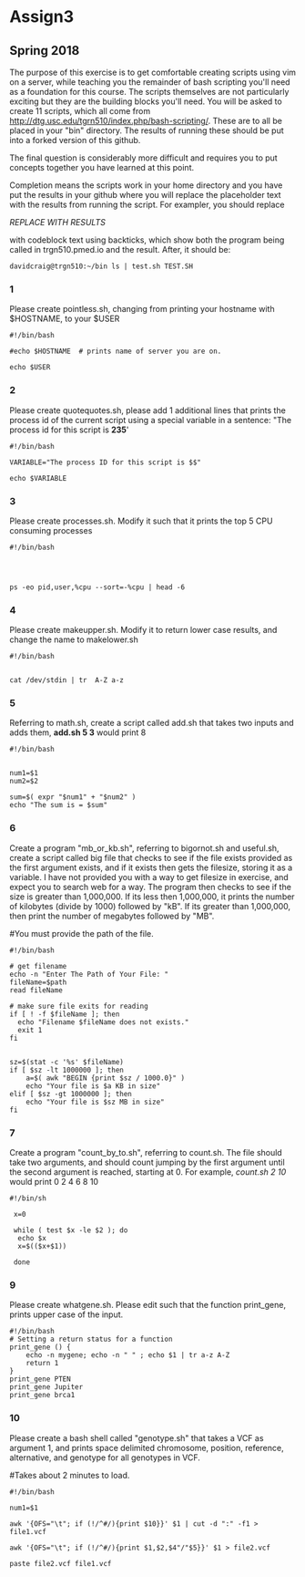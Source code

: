# Assign3
## Spring 2018

The purpose of this exercise is to get comfortable creating scripts using vim on a server, while teaching you the remainder of bash scripting you'll need as a foundation for this course. The scripts themselves are not particularly exciting but they are the building blocks you'll need.  You will be asked to create 11 scripts, which all come from http://dtg.usc.edu/tgrn510/index.php/bash-scripting/.  These are to all be placed in your "bin" directory. The results of running these should be put into a forked version of this github. 

The final question is considerably more difficult and requires you to put concepts together you have learned at this point.

 Completion means the scripts work in your home directory and you have put the results in your github where you will replace the placeholder text with the results from running the script. For exampler, you should replace

*REPLACE WITH RESULTS*

with codeblock text using backticks, which show both the program being called in trgn510.pmed.io and the result.  After, it should be:

`
davidcraig@trgn510:~/bin ls | test.sh
TEST.SH
`

### 1
Please create pointless.sh, changing from printing your hostname with $HOSTNAME, to your $USER

```
#!/bin/bash

#echo $HOSTNAME  # prints name of server you are on.

echo $USER
```

### 2
Please create quotequotes.sh, please add 1 additional lines that prints the process id of the current script using a special variable in a sentence: "The process id for this script is **235**'

```
#!/bin/bash

VARIABLE="The process ID for this script is $$"

echo $VARIABLE
```

### 3
Please create processes.sh.  Modify it such that it prints the top 5 CPU consuming processes

```
#!/bin/bash




ps -eo pid,user,%cpu --sort=-%cpu | head -6
```

### 4
Please create makeupper.sh.  Modify it to return lower case results, and change the name to makelower.sh

```
#!/bin/bash


cat /dev/stdin | tr  A-Z a-z
```

### 5
Referring to math.sh, create a script called add.sh that takes two inputs and adds them, **add.sh 5 3** would print 8

```
#!/bin/bash


num1=$1
num2=$2

sum=$( expr "$num1" + "$num2" )
echo "The sum is = $sum"
```

### 6
Create a program "mb_or_kb.sh", referring to bigornot.sh and useful.sh, create a script called big file that checks to see if the file exists provided as the first argument exists, and if it exists then gets the filesize, storing it as a variable. I have not provided you with a way to get filesize in exercise, and expect you to search web for a way.  The program then checks to see if the size is greater than 1,000,000.  If its less then 1,000,000, it prints the number of kilobytes (divide by 1000) followed by "kB".  If its greater than 1,000,000, then print the number of megabytes followed by "MB".

#You must provide the path of the file.

```
#!/bin/bash

# get filename
echo -n "Enter The Path of Your File: "
fileName=$path
read fileName

# make sure file exits for reading
if [ ! -f $fileName ]; then
  echo "Filename $fileName does not exists."
  exit 1
fi


sz=$(stat -c '%s' $fileName)
if [ $sz -lt 1000000 ]; then
    a=$( awk "BEGIN {print $sz / 1000.0}" )
    echo "Your file is $a KB in size"
elif [ $sz -gt 1000000 ]; then
    echo "Your file is $sz MB in size"
fi
```

### 7
Create a program "count_by_to.sh", referring to count.sh.  The file should take two arguments, and should count jumping by the first argument until the second argument is reached, starting at 0.  For example, *count.sh 2 10* would print 0 2 4 6 8 10

```
#!/bin/sh

 x=0

 while ( test $x -le $2 ); do
  echo $x
  x=$(($x+$1))

 done
 ```

### 9
Please create whatgene.sh.  Please edit such that the function print_gene, prints upper case of the input.

```
#!/bin/bash
# Setting a return status for a function
print_gene () {
    echo -n mygene; echo -n " " ; echo $1 | tr a-z A-Z
    return 1
}
print_gene PTEN
print_gene Jupiter
print_gene brca1
```

### 10
Please create a bash shell called "genotype.sh" that takes a VCF as argument 1, and prints space delimited chromosome, position, reference, alternative, and genotype for all genotypes in VCF.

#Takes about 2 minutes to load.

```
#!/bin/bash

num1=$1

awk '{OFS="\t"; if (!/^#/){print $10}}' $1 | cut -d ":" -f1 > file1.vcf

awk '{OFS="\t"; if (!/^#/){print $1,$2,$4"/"$5}}' $1 > file2.vcf

paste file2.vcf file1.vcf
```
